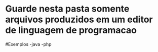 # Guarde nesta pasta somente arquivos produzidos em um editor de linguagem de programacao
#Exemplos
-java
-php
